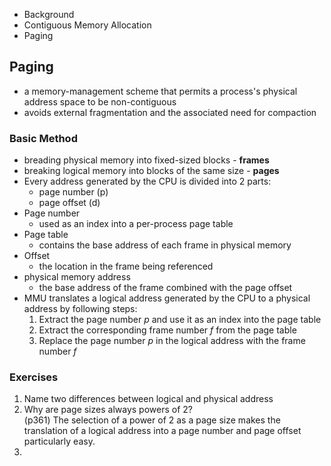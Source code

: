 
* Background
* Contiguous Memory Allocation
* Paging


## Paging
* a memory-management scheme that permits a process's physical address space to be non-contiguous
* avoids external fragmentation and the associated need for compaction

### Basic Method
* breading physical memory into fixed-sized blocks - **frames**
* breaking logical memory into blocks of the same size - **pages**
* Every address generated by the CPU is divided into 2 parts:
	- page number (p)
	- page offset (d)
* Page number
	- used as an index into a per-process page table
* Page table
	- contains the base address of each frame in physical memory
* Offset
	- the location in the frame being referenced
* physical memory address
	- the base address of the frame combined with the page offset
* MMU translates a logical address generated by the CPU to a physical address by following steps:
	1. Extract the page number *p* and use it as an index into the page table
	2. Extract the corresponding frame number *f* from the page table
	3. Replace the page number *p* in the logical address with the frame number *f*

### Exercises
1. Name two differences between logical and physical address <br />
2. Why are page sizes always powers of 2? <br />
	(p361) The selection of a power of 2 as a page size makes the translation of a logical address into a page number and page offset particularly easy.
3.
